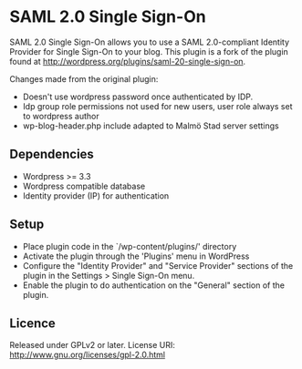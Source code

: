 SAML 2.0 Single Sign-On
=======================

SAML 2.0 Single Sign-On allows you to use a SAML 2.0-compliant Identity Provider for Single Sign-On to your blog. This plugin is a fork of the plugin found at http://wordpress.org/plugins/saml-20-single-sign-on.

Changes made from the original plugin:
* Doesn't use wordpress password once authenticated by IDP.
* Idp group role permissions not used for new users, user role always set to wordpress author
* wp-blog-header.php include adapted to Malmö Stad server settings

## Dependencies
* Wordpress >= 3.3
* Wordpress compatible database
* Identity provider (IP) for authentication

## Setup
* Place plugin code in the `/wp-content/plugins/' directory
* Activate the plugin through the 'Plugins' menu in WordPress
* Configure the "Identity Provider" and "Service Provider" sections of the plugin in the Settings > Single Sign-On menu.
* Enable the plugin to do authentication on the "General" section of the plugin.


## Licence
Released under GPLv2 or later.
License URI: http://www.gnu.org/licenses/gpl-2.0.html